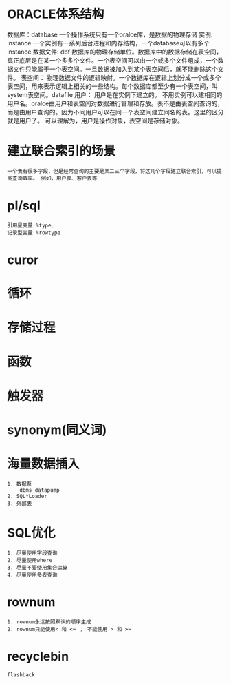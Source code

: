 # ORACLE体系结构
  数据库：database
    一个操作系统只有一个oralce库，是数据的物理存储
  实例: instance
    一个实例有一系列后台进程和内存结构，一个database可以有多个instance
  数据文件: dbf
    数据库的物理存储单位。数据库中的数据存储在表空间，真正底层是在某一个多多个文件。一个表空间可以由一个或多个文件组成，一个数据文件只能属于一个表空间。一旦数据被加入到某个表空间后，就不能删除这个文件。
  表空间：
    物理数据文件的逻辑映射。一个数据库在逻辑上划分成一个或多个表空间，用来表示逻辑上相关的一些结构。每个数据库都至少有一个表空间，叫system表空间。datafile
  用户：
    用户是在实例下建立的。 不用实例可以建相同的用户名。oralce由用户和表空间对数据进行管理和存放。表不是由表空间查询的，而是由用户查询的。因为不同用户可以在同一个表空间建立同名的表。这里的区分就是用户了。
    可以理解为，用户是操作对象，表空间是存储对象。

  # 建立联合索引的场景
    一个表有很多字段，但是经常查询的主要是某二三个字段，将这几个字段建立联合索引，可以提高查询效率。 例如，用户表、客户表等 

  # pl/sql
    引用星变量 %type、
    记录型变量 %rowtype

  # curor
  # 循环
  # 存储过程
  # 函数
  # 触发器
  # synonym(同义词)

  # 海量数据插入
    1. 数据泵
        dbms_datapump
    2. SQL*Loader
    3. 外部表

# SQL优化
    1. 尽量使用字段查询
    2. 尽量使用where
    3. 尽量不要使用集合运算
    4. 尽量使用多表查询

# rownum   
    1. rownum永远按照默认的顺序生成
    2. rownum只能使用< 和 <= ； 不能使用 > 和 >=

# recyclebin 
    flashback